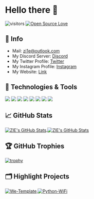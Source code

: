 # Hello there 👋

![visitors](https://visitor-badge.laobi.icu/badge?page_id=zi1e.zi1e)
[![Open Source Love](https://badges.frapsoft.com/os/v1/open-source.svg?v=102)](https://github.com/ellerbrock/open-source-badge/)

## 📝 Info

- Mail: zi1e@outlook.com
- My Discord Server: [Discord](https://discord.gg/tZ7fYQuJYq)
- My Twitter Profile: [Twitter](https://twitter.com/ZI1E_)
- My Instagram Profile: [Instagram](https://www.instagram.com/_z1ie_/)
- My Website: [Link](https://zi1e.site/)


## 🔧 Technologies & Tools

![](https://img.shields.io/badge/OS-Linux-informational?style=flat&logo=linux&logoColor=white&color=6aa6f8)
![](https://img.shields.io/badge/Editor-VS_Code-informational?style=flat&logo=visual-studio-code&logoColor=white&color=6aa6f8)
![](https://img.shields.io/badge/Code-Python-informational?style=flat&logo=python&logoColor=white&color=6aa6f8)
![](https://img.shields.io/badge/Code-JavaScript-informational?style=flat&logo=javascript&logoColor=white&color=6aa6f8)
![](https://img.shields.io/badge/Code-React-informational?style=flat&logo=react&logoColor=white&color=6aa6f8)
![](https://img.shields.io/badge/Shell-Bash-informational?style=flat&logo=gnu-bash&logoColor=white&color=6aa6f8)
![](https://img.shields.io/badge/Tools-MySQL-informational?style=flat&logo=mysql&logoColor=white&color=6aa6f8)
![](https://img.shields.io/badge/Tools-Docker-informational?style=flat&logo=docker&logoColor=white&color=6aa6f8)


## &#x1f4c8; GitHub Stats

<a href="https://github.com/ZI1E/ZI1E">
  <img align="center" src="https://github-readme-stats.vercel.app/api/top-langs/?username=zi1e&hide=c%2B%2B,c,matlab,assembly&title_color=6aa6f8&text_color=8a919a&icon_color=6aa6f8&bg_color=22272e" alt="ZIE's GitHub Stats" />
</a>

<a href="https://github.com/ZI1E/ZI1E">
  <img align="center" src="https://github-readme-stats.vercel.app/api?username=zi1e&show_icons=true&line_height=27&count_private=true&title_color=6aa6f8&text_color=8a919a&icon_color=6aa6f8&bg_color=22272e" alt="ZIE's GitHub Stats" />
</a>

## 🏆 GitHub Trophies

[![trophy](https://github-profile-trophy.vercel.app/?username=zi1e&theme=nord&column=7)](https://github.com/ryo-ma/github-profile-trophy)


## 🗂️ Highlight Projects

<a href="https://github.com/ZI1E/We-Template">
  <img align="center" src="https://github-readme-stats.vercel.app/api/pin/?username=zi1e&repo=We-Template&show_icons=true&line_height=27&title_color=6aa6f8&text_color=8a919a&icon_color=6aa6f8&bg_color=22272e" alt="We-Template" />
</a>

<a href="https://github.com/ZI1E/Python-WiFi">
  <img align="center" src="https://github-readme-stats.vercel.app/api/pin/?username=zi1e&repo=Python-WiFi&show_icons=true&line_height=27&title_color=6aa6f8&text_color=8a919a&icon_color=6aa6f8&bg_color=22272e" alt="Python-WiFi" />
</a>
